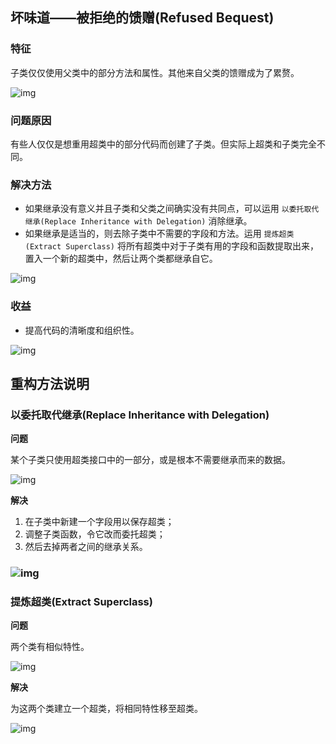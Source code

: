 ## 坏味道——被拒绝的馈赠(Refused Bequest)

### 特征

子类仅仅使用父类中的部分方法和属性。其他来自父类的馈赠成为了累赘。

![img](https://raw.githubusercontent.com/atlantis1024/JavaParty/master/images/%E7%BC%96%E7%A8%8B/%E9%AB%98%E6%95%88%E7%BC%96%E7%A8%8B/%E9%87%8D%E6%9E%84/refused-bequest/refused-bequest-1.png)

### 问题原因

有些人仅仅是想重用超类中的部分代码而创建了子类。但实际上超类和子类完全不同。

### 解决方法

- 如果继承没有意义并且子类和父类之间确实没有共同点，可以运用 `以委托取代继承(Replace Inheritance with Delegation)` 消除继承。
- 如果继承是适当的，则去除子类中不需要的字段和方法。运用 `提炼超类(Extract Superclass)` 将所有超类中对于子类有用的字段和函数提取出来，置入一个新的超类中，然后让两个类都继承自它。

![img](https://raw.githubusercontent.com/atlantis1024/JavaParty/master/images/%E7%BC%96%E7%A8%8B/%E9%AB%98%E6%95%88%E7%BC%96%E7%A8%8B/%E9%87%8D%E6%9E%84/refused-bequest/refused-bequest-2.png)

### 收益

- 提高代码的清晰度和组织性。

![img](https://raw.githubusercontent.com/atlantis1024/JavaParty/master/images/%E7%BC%96%E7%A8%8B/%E9%AB%98%E6%95%88%E7%BC%96%E7%A8%8B/%E9%87%8D%E6%9E%84/refused-bequest/refused-bequest-3.png)



## 重构方法说明

### 以委托取代继承(Replace Inheritance with Delegation)

**问题**

某个子类只使用超类接口中的一部分，或是根本不需要继承而来的数据。

![img](https://raw.githubusercontent.com/atlantis1024/JavaParty/master/images/%E7%BC%96%E7%A8%8B/%E9%AB%98%E6%95%88%E7%BC%96%E7%A8%8B/%E9%87%8D%E6%9E%84/refused-bequest/Replace%20Inheritance%20with%20Delegation%20-%20Before.png)

**解决**

1. 在子类中新建一个字段用以保存超类；
2. 调整子类函数，令它改而委托超类；
3. 然后去掉两者之间的继承关系。

### ![img](https://raw.githubusercontent.com/atlantis1024/JavaParty/master/images/%E7%BC%96%E7%A8%8B/%E9%AB%98%E6%95%88%E7%BC%96%E7%A8%8B/%E9%87%8D%E6%9E%84/refused-bequest/Replace%20Inheritance%20with%20Delegation%20-%20After.png)

### 提炼超类(Extract Superclass)

**问题**

两个类有相似特性。

![img](https://raw.githubusercontent.com/atlantis1024/JavaParty/master/images/%E7%BC%96%E7%A8%8B/%E9%AB%98%E6%95%88%E7%BC%96%E7%A8%8B/%E9%87%8D%E6%9E%84/refused-bequest/Extract%20Superclass%20-%20Before.png)

**解决**

为这两个类建立一个超类，将相同特性移至超类。

![img](https://raw.githubusercontent.com/atlantis1024/JavaParty/master/images/%E7%BC%96%E7%A8%8B/%E9%AB%98%E6%95%88%E7%BC%96%E7%A8%8B/%E9%87%8D%E6%9E%84/refused-bequest/Extract%20Superclass%20-%20After.png)



